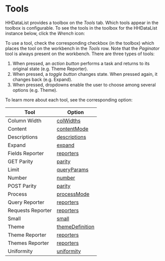 # Tools

HHDataList provides a toolbox on the *Tools* tab. Which tools appear in the toolbox is configurable. To see the tools in the toolbox for the HHDataList instance below, click the *Wrench* icon:

<div id="tools-datalist" class="hh-data-list"></div>
<script>
  var toolsOptions = new DLTreesOptions002('tools-datalist');
  toolsOptions.themeDefinition.name = 'firebrick';
  new HHDataList(toolsOptions);
</script>

To use a tool, check the corresponding checkbox (in the toolbox) which places the tool on the workbench in the *Tools* row. Note that the *Paginator* tool is always present on the workbench. There are three types of tools:

1. When pressed, an *action button* performs a task and returns to its original state (e.g. Theme Reporter).
1. When pressed, a *toggle button* changes state. When pressed again, it changes back (e.g. Expand).
1. When pressed, dropdowns enable the user to choose among several options (e.g. Theme).

To learn more about each tool, see the corresponding option:

|Tool|Option|
|-|-|
|Column Width|[colWidths](/en/hhdatalist/v0.0.2/options/colwidths/)|
|Content|[contentMode](/en/hhdatalist/v0.0.2/options/contentmode/)|
|Descriptions|[descriptions](/en/hhdatalist/v0.0.2/options/descriptions/)|
|Expand|[expand](/en/hhdatalist/v0.0.2/options/expand/)|
|Fields Reporter|[reporters](/en/hhdatalist/v0.0.2/options/reporters/)|
|GET Parity|[parity](/en/hhdatalist/v0.0.2/options/parity/)|
|Limit|[queryParams](/en/hhdatalist/v0.0.2/options/queryparams/)|
|Number|[number](/en/hhdatalist/v0.0.2/options/number/)|
|POST Parity|[parity](/en/hhdatalist/v0.0.2/options/parity/)|
|Process|[processMode](/en/hhdatalist/v0.0.2/options/processmode/)|
|Query Reporter|[reporters](/en/hhdatalist/v0.0.2/options/reporters/)|
|Requests Reporter|[reporters](/en/hhdatalist/v0.0.2/options/reporters/)|
|Small|[small](/en/hhdatalist/v0.0.2/options/small/)|
|Theme|[themeDefinition](/en/hhdatalist/v0.0.2/options/themedefinition/)|
|Theme Reporter|[reporters](/en/hhdatalist/v0.0.2/options/reporters/)|
|Themes Reporter|[reporters](/en/hhdatalist/v0.0.2/options/reporters/)|
|Uniformity|[uniformity](/en/hhdatalist/v0.0.2/options/uniformity/)|


